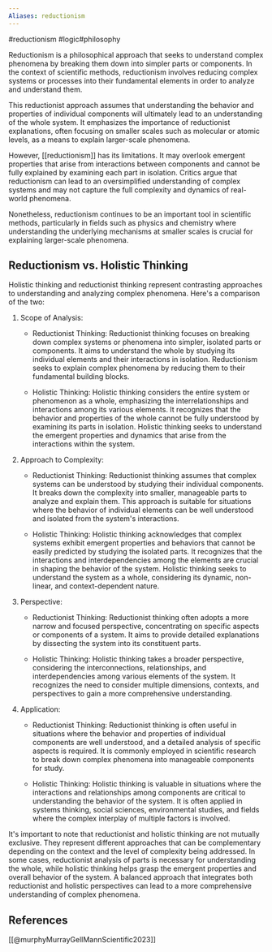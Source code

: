 ```yaml
---
Aliases: reductionism
---
```

#reductionism #logic#philosophy

Reductionism is a philosophical approach that seeks to understand complex phenomena by breaking them down into simpler parts or components. In the context of scientific methods, reductionism involves reducing complex systems or processes into their fundamental elements in order to analyze and understand them.

This reductionist approach assumes that understanding the behavior and properties of individual components will ultimately lead to an understanding of the whole system. It emphasizes the importance of reductionist explanations, often focusing on smaller scales such as molecular or atomic levels, as a means to explain larger-scale phenomena.

However, [[reductionism]] has its limitations. It may overlook emergent properties that arise from interactions between components and cannot be fully explained by examining each part in isolation. Critics argue that reductionism can lead to an oversimplified understanding of complex systems and may not capture the full complexity and dynamics of real-world phenomena.

Nonetheless, reductionism continues to be an important tool in scientific methods, particularly in fields such as physics and chemistry where understanding the underlying mechanisms at smaller scales is crucial for explaining larger-scale phenomena.

## Reductionism vs. Holistic Thinking
Holistic thinking and reductionist thinking represent contrasting approaches to understanding and analyzing complex phenomena. Here's a comparison of the two:

1. Scope of Analysis:
   - Reductionist Thinking: Reductionist thinking focuses on breaking down complex systems or phenomena into simpler, isolated parts or components. It aims to understand the whole by studying its individual elements and their interactions in isolation. Reductionism seeks to explain complex phenomena by reducing them to their fundamental building blocks.

   - Holistic Thinking: Holistic thinking considers the entire system or phenomenon as a whole, emphasizing the interrelationships and interactions among its various elements. It recognizes that the behavior and properties of the whole cannot be fully understood by examining its parts in isolation. Holistic thinking seeks to understand the emergent properties and dynamics that arise from the interactions within the system.

2. Approach to Complexity:
   - Reductionist Thinking: Reductionist thinking assumes that complex systems can be understood by studying their individual components. It breaks down the complexity into smaller, manageable parts to analyze and explain them. This approach is suitable for situations where the behavior of individual elements can be well understood and isolated from the system's interactions.

   - Holistic Thinking: Holistic thinking acknowledges that complex systems exhibit emergent properties and behaviors that cannot be easily predicted by studying the isolated parts. It recognizes that the interactions and interdependencies among the elements are crucial in shaping the behavior of the system. Holistic thinking seeks to understand the system as a whole, considering its dynamic, non-linear, and context-dependent nature.

3. Perspective:
   - Reductionist Thinking: Reductionist thinking often adopts a more narrow and focused perspective, concentrating on specific aspects or components of a system. It aims to provide detailed explanations by dissecting the system into its constituent parts.

   - Holistic Thinking: Holistic thinking takes a broader perspective, considering the interconnections, relationships, and interdependencies among various elements of the system. It recognizes the need to consider multiple dimensions, contexts, and perspectives to gain a more comprehensive understanding.

4. Application:
   - Reductionist Thinking: Reductionist thinking is often useful in situations where the behavior and properties of individual components are well understood, and a detailed analysis of specific aspects is required. It is commonly employed in scientific research to break down complex phenomena into manageable components for study.

   - Holistic Thinking: Holistic thinking is valuable in situations where the interactions and relationships among components are critical to understanding the behavior of the system. It is often applied in systems thinking, social sciences, environmental studies, and fields where the complex interplay of multiple factors is involved.

It's important to note that reductionist and holistic thinking are not mutually exclusive. They represent different approaches that can be complementary depending on the context and the level of complexity being addressed. In some cases, reductionist analysis of parts is necessary for understanding the whole, while holistic thinking helps grasp the emergent properties and overall behavior of the system. A balanced approach that integrates both reductionist and holistic perspectives can lead to a more comprehensive understanding of complex phenomena.


## References
[[@murphyMurrayGellMannScientific2023]]
